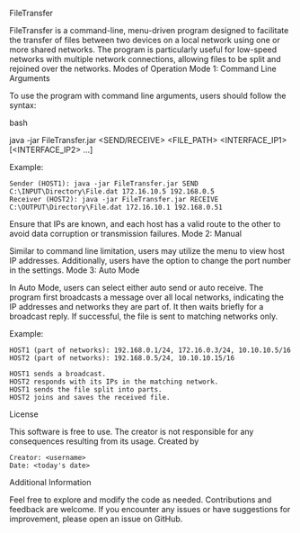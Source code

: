 FileTransfer

FileTransfer is a command-line, menu-driven program designed to facilitate the transfer of files between two devices on a local network using one or more shared networks. The program is particularly useful for low-speed networks with multiple network connections, allowing files to be split and rejoined over the networks.
Modes of Operation
Mode 1: Command Line Arguments

To use the program with command line arguments, users should follow the syntax:

bash

java -jar FileTransfer.jar <SEND/RECEIVE> <FILE_PATH> <INTERFACE_IP1> [<INTERFACE_IP2> ...]

Example:

    Sender (HOST1): java -jar FileTransfer.jar SEND C:\INPUT\Directory\File.dat 172.16.10.5 192.168.0.5
    Receiver (HOST2): java -jar FileTransfer.jar RECEIVE C:\OUTPUT\Directory\File.dat 172.16.10.1 192.168.0.51

Ensure that IPs are known, and each host has a valid route to the other to avoid data corruption or transmission failures.
Mode 2: Manual

Similar to command line limitation, users may utilize the menu to view host IP addresses. Additionally, users have the option to change the port number in the settings.
Mode 3: Auto Mode

In Auto Mode, users can select either auto send or auto receive. The program first broadcasts a message over all local networks, indicating the IP addresses and networks they are part of. It then waits briefly for a broadcast reply. If successful, the file is sent to matching networks only.

Example:

    HOST1 (part of networks): 192.168.0.1/24, 172.16.0.3/24, 10.10.10.5/16
    HOST2 (part of networks): 192.168.0.5/24, 10.10.10.15/16

    HOST1 sends a broadcast.
    HOST2 responds with its IPs in the matching network.
    HOST1 sends the file split into parts.
    HOST2 joins and saves the received file.

License

This software is free to use. The creator is not responsible for any consequences resulting from its usage.
Created by

    Creator: <username>
    Date: <today's date>

Additional Information

Feel free to explore and modify the code as needed. Contributions and feedback are welcome. If you encounter any issues or have suggestions for improvement, please open an issue on GitHub.